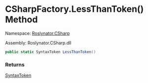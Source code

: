 # CSharpFactory\.LessThanToken\(\) Method

Namespace: [Roslynator.CSharp](../../README.md)

Assembly: Roslynator\.CSharp\.dll

```csharp
public static SyntaxToken LessThanToken()
```

### Returns

[SyntaxToken](https://docs.microsoft.com/en-us/dotnet/api/microsoft.codeanalysis.syntaxtoken)

